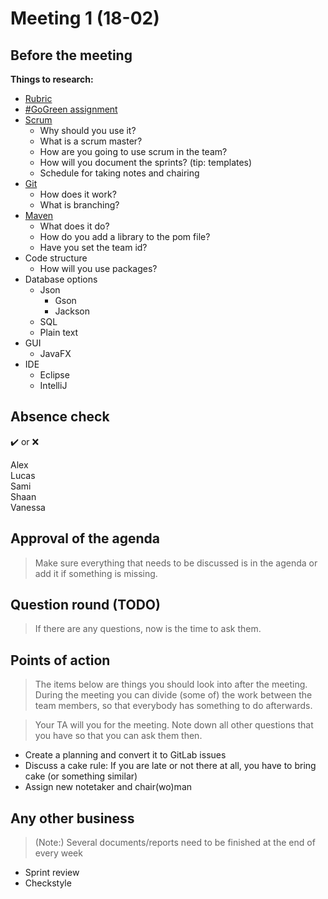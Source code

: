 # Meeting 1 (18-02)
## Before the meeting

**Things to research:**
- [Rubric](https://brightspace.tudelft.nl/d2l/le/content/144556/viewContent/1225591/View)
- [#GoGreen assignment](https://brightspace.tudelft.nl/d2l/le/content/144556/viewContent/1222952/View)
- [Scrum](https://brightspace.tudelft.nl/d2l/le/content/144556/Home)
    - Why should you use it?
    - What is a scrum master?
    - How are you going to use scrum in the team?
    - How will you document the sprints? (tip: templates)
    - Schedule for taking notes and chairing
- [Git](https://brightspace.tudelft.nl/d2l/le/content/144556/Home)
    - How does it work?
    - What is branching?
- [Maven](https://brightspace.tudelft.nl/d2l/le/content/144556/Home)
    - What does it do?
    - How do you add a library to the pom file?
    - Have you set the team id?
- Code structure
    - How will you use packages?
- Database options
    - Json
        - Gson
        - Jackson
    - SQL
    - Plain text
- GUI
    - JavaFX
- IDE
    - Eclipse
    - IntelliJ

## Absence check
:heavy_check_mark: or :x: <br/>

Alex<br/>
Lucas<br/>
Sami<br/>
Shaan<br/>
Vanessa<br/>

## Approval of the agenda
> Make sure everything that needs to be discussed is in the agenda or add it if something is missing.

## Question round **(TODO)**
> If there are any questions, now is the time to ask them.

## Points of action
> The items below are things you should look into after the meeting. During the meeting you can divide (some of) the work between the team members, so that everybody has something to do afterwards.

> Your TA will you for the meeting. Note down all other questions that you have so that you can ask them then.

 - Create a planning and convert it to GitLab issues
 - Discuss a cake rule: If you are late or not there at all, you have to bring cake (or something similar)
 - Assign new notetaker and chair(wo)man

## Any other business
> (Note:) Several documents/reports need to be finished at the end of every week
- Sprint review
- Checkstyle